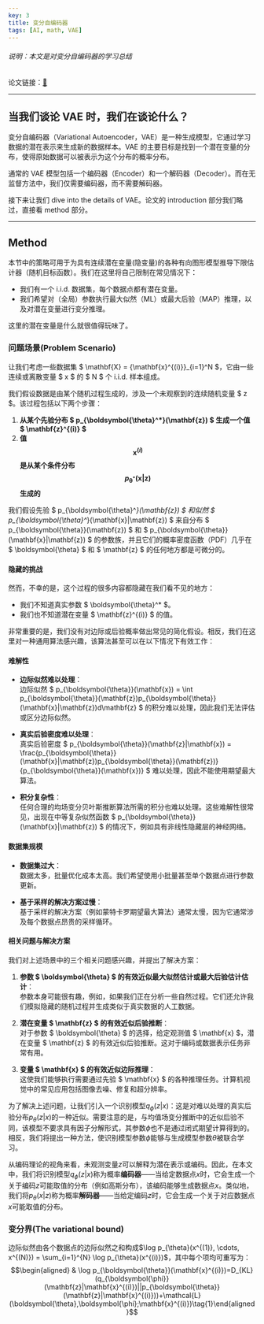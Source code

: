 ```yaml
---
key: 3
title: 变分自编码器
tags: [AI, math, VAE]
---
```


###### 说明：本文是对变分自编码器的学习总结

<!-- more -->

论文链接：[🔗](https://arxiv.org/abs/1312.6114)

---

## 当我们谈论 VAE 时，我们在谈论什么？

变分自编码器（Variational Autoencoder，VAE）是一种生成模型，它通过学习数据的潜在表示来生成新的数据样本。VAE 的主要目标是找到一个潜在变量的分布，使得原始数据可以被表示为这个分布的概率分布。

通常的 VAE 模型包括一个编码器（Encoder）和一个解码器（Decoder）。而在无监督方法中，我们仅需要编码器，而不需要解码器。

接下来让我们 dive into the details of VAE。论文的 introduction 部分我们略过，直接看 method 部分。

---

## Method

本节中的策略可用于为具有连续潜在变量(隐变量)的各种有向图形模型推导下限估计器（随机目标函数）。我们在这里将自己限制在常见情况下：

- 我们有一个 i.i.d. 数据集，每个数据点都有潜在变量。
- 我们希望对（全局）参数执行最大似然（ML）或最大后验（MAP）推理，以及对潜在变量进行变分推理。

这里的潜在变量是什么就很值得玩味了。

### 问题场景(Problem Scenario)

让我们考虑一些数据集 $ \mathbf{X} = \{\mathbf{x}^{(i)}\}_{i=1}^N $，它由一些连续或离散变量 $ x $ 的 $ N $ 个 i.i.d. 样本组成。

我们假设数据是由某个随机过程生成的，涉及一个未观察到的连续随机变量 $ z $。该过程包括以下两个步骤：

1.  **从某个先验分布 $ p_{\boldsymbol{\theta}^*}(\mathbf{z}) $ 生成一个值 $ \mathbf{z}^{(i)} $**  
2.  **值 $$ \mathbf{x}^{(i)} $$ 是从某个条件分布 $$p_{\boldsymbol{\theta}^*}(\mathbf{x}|\mathbf{z})$$ 生成的**

我们假设先验 $ p_{\boldsymbol{\theta}^*}(\mathbf{z}) $ 和似然 $ p_{\boldsymbol{\theta}^*}(\mathbf{x}|\mathbf{z}) $ 来自分布 $ p_{\boldsymbol{\theta}}(\mathbf{z}) $ 和 $ p_{\boldsymbol{\theta}}(\mathbf{x}|\mathbf{z}) $ 的参数族，并且它们的概率密度函数（PDF）几乎在 $ \boldsymbol{\theta} $ 和 $ \mathbf{z} $ 的任何地方都是可微分的。

#### 隐藏的挑战

然而，不幸的是，这个过程的很多内容都隐藏在我们看不见的地方：

- 我们不知道真实参数 $ \boldsymbol{\theta}^* $。
- 我们也不知道潜在变量 $ \mathbf{z}^{(i)} $ 的值。

非常重要的是，我们没有对边际或后验概率做出常见的简化假设。相反，我们在这里对一种通用算法感兴趣，该算法甚至可以在以下情况下有效工作：

#### 难解性

- **边际似然难以处理**：  
  边际似然 $ p_{\boldsymbol{\theta}}(\mathbf{x}) = \int p_{\boldsymbol{\theta}}(\mathbf{z})p_{\boldsymbol{\theta}}(\mathbf{x}|\mathbf{z})d\mathbf{z} $ 的积分难以处理，因此我们无法评估或区分边际似然。

- **真实后验密度难以处理**：  
  真实后验密度 $ p_{\boldsymbol{\theta}}(\mathbf{z}|\mathbf{x}) = \frac{p_{\boldsymbol{\theta}}(\mathbf{x}|\mathbf{z})p_{\boldsymbol{\theta}}(\mathbf{z})}{p_{\boldsymbol{\theta}}(\mathbf{x})} $ 难以处理，因此不能使用期望最大算法。

- **积分复杂性**：  
  任何合理的均场变分贝叶斯推断算法所需的积分也难以处理。这些难解性很常见，出现在中等复杂似然函数 $ p_{\boldsymbol{\theta}}(\mathbf{x}|\mathbf{z}) $ 的情况下，例如具有非线性隐藏层的神经网络。

#### 数据集规模

- **数据集过大**：  
  数据太多，批量优化成本太高。我们希望使用小批量甚至单个数据点进行参数更新。

- **基于采样的解决方案过慢**：  
  基于采样的解决方案（例如蒙特卡罗期望最大算法）通常太慢，因为它通常涉及每个数据点昂贵的采样循环。

#### 相关问题与解决方案

我们对上述场景中的三个相关问题感兴趣，并提出了解决方案：

1. **参数 $ \boldsymbol{\theta} $ 的有效近似最大似然估计或最大后验估计估计**：  
   参数本身可能很有趣，例如，如果我们正在分析一些自然过程。它们还允许我们模拟隐藏的随机过程并生成类似于真实数据的人工数据。

2. **潜在变量 $ \mathbf{z} $ 的有效近似后验推断**：  
   对于参数 $ \boldsymbol{\theta} $ 的选择，给定观测值 $ \mathbf{x} $，潜在变量 $ \mathbf{z} $ 的有效近似后验推断。这对于编码或数据表示任务非常有用。

3. **变量 $ \mathbf{x} $ 的有效近似边际推理**：  
   这使我们能够执行需要通过先验 $ \mathbf{x} $ 的各种推理任务。计算机视觉中的常见应用包括图像去噪、修复和超分辨率。
   
为了解决上述问题，让我们引入一个识别模型$q_{\phi}(z|x)$：这是对难以处理的真实后验分布$p_{\theta}(z|x)$的一种近似。需要注意的是，与均值场变分推断中的近似后验不同，该模型不要求具有因子分解形式，其参数$\phi$也不是通过闭式期望计算得到的。相反，我们将提出一种方法，使识别模型参数$\phi$能够与生成模型参数$\theta$被联合学习。

从编码理论的视角来看，未观测变量$z$可以解释为潜在表示或编码。因此，在本文中，我们将识别模型$q_{\phi}(z|x)$称为概率**编码器**——当给定数据点$x$时，它会生成一个关于编码$z$可能取值的分布（例如高斯分布），该编码能够生成数据点$x$。类似地，我们将$p_{\theta}(x|z)$称为概率**解码器**——当给定编码$z$时，它会生成一个关于对应数据点$x$可能取值的分布。

### 变分界(The variational bound)

边际似然由各个数据点的边际似然之和构成$\log p_{\theta}(x^{(1)}, \cdots, x^{(N)}) = \sum_{i=1}^{N} \log p_{\theta}(x^{(i)})$，其中每个项均可重写为：
$$\begin{aligned}  & \log p_{\boldsymbol{\theta}}(\mathbf{x}^{(i)})=D_{KL}(q_{\boldsymbol{\phi}}(\mathbf{z}|\mathbf{x}^{(i)})||p_{\boldsymbol{\theta}}(\mathbf{z}|\mathbf{x}^{(i)}))+\mathcal{L}(\boldsymbol{\theta},\boldsymbol{\phi};\mathbf{x}^{(i)})\tag{1}\end{aligned}$$